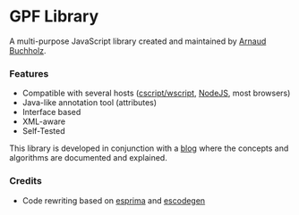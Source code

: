 **GPF Library**
===========
A multi-purpose JavaScript library created and maintained by
[Arnaud Buchholz](http://gpf-js.blogspot.com/).

### Features

- Compatible with several hosts
([cscript/wscript](http://technet.microsoft.com/en-us/library/bb490887.aspx),
[NodeJS](http://nodejs.org/), most browsers)
- Java-like annotation tool (attributes)
- Interface based
- XML-aware
- Self-Tested

This library is developed in conjunction with a
[blog](http://gpf-js.blogspot.com/) where the concepts and algorithms are
documented and explained.

### Credits
- Code rewriting based on [esprima](http://esprima.org/) and
[escodegen](https://github.com/Constellation/escodegen)